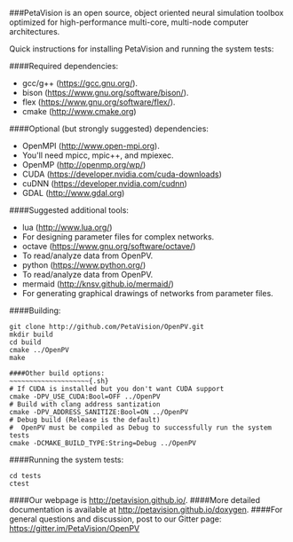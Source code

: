 ###PetaVision is an open source, object oriented neural simulation toolbox optimized for high-performance multi-core, multi-node computer architectures.

Quick instructions for installing PetaVision and running the system tests:

####Required dependencies:
* gcc/g++ (https://gcc.gnu.org/).
* bison (https://www.gnu.org/software/bison/).
* flex (https://www.gnu.org/software/flex/).
* cmake (http://www.cmake.org)

####Optional (but strongly suggested) dependencies:
* OpenMPI (http://www.open-mpi.org).  
 * You'll need mpicc, mpic++, and mpiexec.
* OpenMP (http://openmp.org/wp/)
* CUDA (https://developer.nvidia.com/cuda-downloads)
* cuDNN (https://developer.nvidia.com/cudnn)
* GDAL (http://www.gdal.org)

####Suggested additional tools:
* lua (http://www.lua.org/) 
 * For designing parameter files for complex networks.
* octave (https://www.gnu.org/software/octave/) 
 * To read/analyze data from OpenPV.
* python (https://www.python.org/) 
 * To read/analyze data from OpenPV.
* mermaid (http://knsv.github.io/mermaid/) 
 * For generating graphical drawings of networks from parameter files. 

####Building:
~~~~~~~~~~~~~~~~~~~~{.sh}
git clone http://github.com/PetaVision/OpenPV.git
mkdir build
cd build
cmake ../OpenPV
make

####Other build options:
~~~~~~~~~~~~~~~~~~~~{.sh}
# If CUDA is installed but you don't want CUDA support
cmake -DPV_USE_CUDA:Bool=OFF ../OpenPV
# Build with clang address santization
cmake -DPV_ADDRESS_SANITIZE:Bool=ON ../OpenPV
# Debug build (Release is the default)
#  OpenPV must be compiled as Debug to successfully run the system tests
cmake -DCMAKE_BUILD_TYPE:String=Debug ../OpenPV
~~~~~~~~~~~~~~~~~~~~

####Running the system tests:
~~~~~~~~~~~~~~~~~~~~{.sh}
cd tests
ctest
~~~~~~~~~~~~~~~~~~~~

####Our webpage is <http://petavision.github.io/>.
####More detailed documentation is available at <http://petavision.github.io/doxygen>.
####For general questions and discussion, post to our Gitter page: <https://gitter.im/PetaVision/OpenPV>
